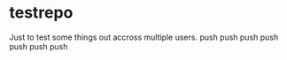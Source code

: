 testrepo
========

Just to test some things out accross multiple users.
push
push
push
push
push
push
push
